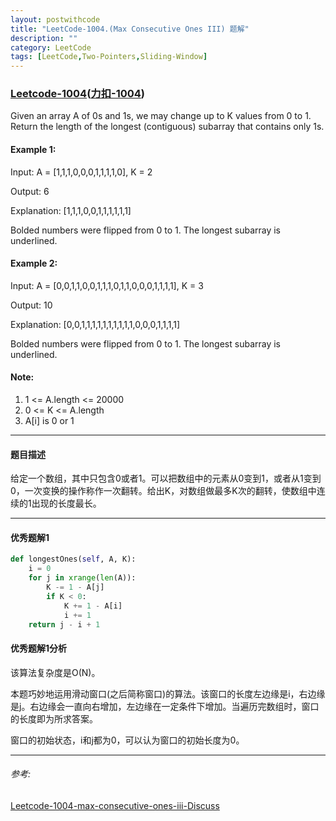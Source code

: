 ```yaml
---
layout: postwithcode
title: "LeetCode-1004.(Max Consecutive Ones III) 题解"
description: ""
category: LeetCode
tags: [LeetCode,Two-Pointers,Sliding-Window]
---
```


### [Leetcode-1004](https://leetcode.com/problems/max-consecutive-ones-iii/)([力扣-1004](https://leetcode-cn.com/problems/max-consecutive-ones-iii/))

Given an array A of 0s and 1s, we may change up to K values from 0 to 1.
Return the length of the longest (contiguous) subarray that contains only 1s.  

#### Example 1:
Input: A = [1,1,1,0,0,0,1,1,1,1,0], K = 2

Output: 6

Explanation: 
[1,1,1,0,0,1,1,1,1,1,1]

Bolded numbers were flipped from 0 to 1.  The longest subarray is underlined.

#### Example 2:
Input: A = [0,0,1,1,0,0,1,1,1,0,1,1,0,0,0,1,1,1,1], K = 3

Output: 10

Explanation: 
[0,0,1,1,1,1,1,1,1,1,1,1,0,0,0,1,1,1,1]

Bolded numbers were flipped from 0 to 1.  The longest subarray is underlined.

#### Note:

1. 1 <= A.length <= 20000
2. 0 <= K <= A.length
3. A[i] is 0 or 1 

---

#### 题目描述

给定一个数组，其中只包含0或者1。可以把数组中的元素从0变到1，或者从1变到0，一次变换的操作称作一次翻转。给出K，对数组做最多K次的翻转，使数组中连续的1出现的长度最长。

---
#### 优秀题解1

~~~python
def longestOnes(self, A, K):
    i = 0
    for j in xrange(len(A)):
        K -= 1 - A[j]
        if K < 0:
        	K += 1 - A[i]
        	i += 1
    return j - i + 1
~~~

#### 优秀题解1分析

该算法复杂度是O(N)。

本题巧妙地运用滑动窗口(之后简称窗口)的算法。该窗口的长度左边缘是i，右边缘是j。右边缘会一直向右增加，左边缘在一定条件下增加。当遍历完数组时，窗口的长度即为所求答案。

窗口的初始状态，i和j都为0，可以认为窗口的初始长度为0。









---

###### 参考:

[Leetcode-1004-max-consecutive-ones-iii-Discuss](https://leetcode.com/problems/max-consecutive-ones-iii/discuss/247564/JavaC%2B%2BPython-Sliding-Window)









